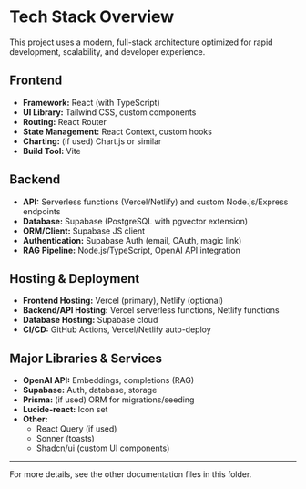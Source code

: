 # Tech Stack Overview

This project uses a modern, full-stack architecture optimized for rapid development, scalability, and developer experience.

## Frontend
- **Framework:** React (with TypeScript)
- **UI Library:** Tailwind CSS, custom components
- **Routing:** React Router
- **State Management:** React Context, custom hooks
- **Charting:** (if used) Chart.js or similar
- **Build Tool:** Vite

## Backend
- **API:** Serverless functions (Vercel/Netlify) and custom Node.js/Express endpoints
- **Database:** Supabase (PostgreSQL with pgvector extension)
- **ORM/Client:** Supabase JS client
- **Authentication:** Supabase Auth (email, OAuth, magic link)
- **RAG Pipeline:** Node.js/TypeScript, OpenAI API integration

## Hosting & Deployment
- **Frontend Hosting:** Vercel (primary), Netlify (optional)
- **Backend/API Hosting:** Vercel serverless functions, Netlify functions
- **Database Hosting:** Supabase cloud
- **CI/CD:** GitHub Actions, Vercel/Netlify auto-deploy

## Major Libraries & Services
- **OpenAI API:** Embeddings, completions (RAG)
- **Supabase:** Auth, database, storage
- **Prisma:** (if used) ORM for migrations/seeding
- **Lucide-react:** Icon set
- **Other:**
  - React Query (if used)
  - Sonner (toasts)
  - Shadcn/ui (custom UI components)

---
For more details, see the other documentation files in this folder. 